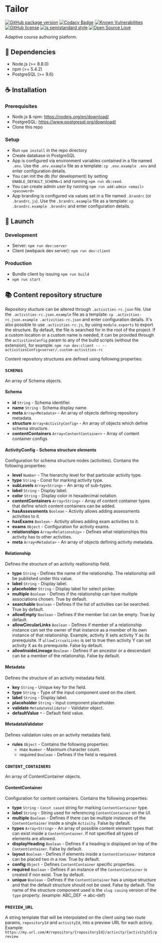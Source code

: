 # Tailor

[![GitHub package version](https://badgen.net/github/release/ExtensionEngine/tailor)](https://github.com/ExtensionEngine/tailor/releases)
[![Codacy Badge](https://api.codacy.com/project/badge/Grade/d6d198f9c56b4ca799b4624c5bb3e16c?branch=develop)](https://www.codacy.com/app/underscope/tailor?utm_source=github.com&amp;utm_medium=referral&amp;utm_content=ExtensionEngine/tailor&amp;utm_campaign=Badge_Grade)
[![Known Vulnerabilities](https://snyk.io/test/github/ExtensionEngine/tailor/develop/badge.svg)](https://snyk.io/test/github/ExtensionEngine/tailor)
[![GitHub license](https://badgen.net/github/license/ExtensionEngine/tailor)](https://github.com/ExtensionEngine/tailor/blob/develop/LICENSE)
[![js semistandard style](https://badgen.net/badge/code%20style/semistandard/pink)](https://github.com/Flet/semistandard)
[![Open Source Love](https://badgen.net/badge/Open%20Source/%E2%9D%A4/3eaf8e)](https://github.com/ellerbrock/open-source-badge/)

Adaptive course authoring platform.


## :blue_book: Dependencies
* Node.js (>= 8.8.0)
* npm (>= 5.4.2)
* PostgreSQL (>= 9.6)

## :coffee: Installation

### Prerequisites
* Node.js & npm: https://nodejs.org/en/download/
* PostgreSQL: https://www.postgresql.org/download/
* Clone this repo

### Setup
* Run `npm install` in the repo directory
* Create database in PostgreSQL
* App is configured via environment variables contained in a file named `.env`.
Use the `.env.example` file as a template: `cp .env.example .env` and enter
configuration details.
* You can init the db (for development) by setting `ENABLE_DEFAULT_SCHEMA=1`
and running `npm run db:seed`.
* You can create admin user by running `npm run add:admin <email> <password>`
* App branding is configured via values set in a file named `.brandrc` (or `.brandrc.js`).
Use the `.brandrc.example` file as a template: `cp .brandrc.example .brandrc` and enter configuration details.

## :rocket: Launch

### Development
* Server: `npm run dev:server`
* Client (webpack dev server): `npm run dev:client`

### Production
* Bundle client by issuing `npm run build`
* `npm run start`

## :books: Content repository structure
Repository stucture can be altered through `.activities-rc.json` file. Use the `.activities-rc.json.example` file as a template: `cp .activities-rc.json.example .activities-rc.json` and enter configuration details. It's also possible to use `.activities-rc.js`, by using `module.exports` to export the structure.
By default, the file is searched for in the root of the project. If a custom location or a custom name is needed, it can be provided through the `activitiesConfig` param to any of the build scripts (without the extension), for example:
`npm run dev:client -- --activitiesConfig=server/.custom-activities-rc`

Content repository structures are defined using following properties:

### `SCHEMAS`
An array of Schema objects.

#### Schema
* **id** `String` - Schema identifier.
* **name** `String` - Schema display name.
* **meta** `Array<Metadata>` - An array of objects defining repository metadata.
* **structure** `Array<ActivityConfig>` - An array of objects which define schema structure.
* **contentContainers** `Array<ContentContainer>` - Array of content container configs

#### ActivityConfig - Schema structure elements
Configuration for schema structure nodes (activities). Contains the following properties:
* **level** `Number` - The hierarchy level for that particular activity type.
* **type** `String` - Const for marking activity type.
* **subLevels** `Array<String>` - An array of sub-types.
* **label** `String` - Display label.
* **color** `String` - Display color in hexadecimal notation.
* **contentContainers** `Array<String>` - Array of content container types that define which content containers can be added.
* **hasAssessments** `Boolean` - Activity allows adding assessments activities to it.
* **hasExams** `Boolean` - Activity allows adding exam activities to it.
* **exams** `Object` - Configuration for activity exams.
* **relationships** `Array<Relationship>` - Defines what relationships this activity has to other activities.
* **meta** `Array<Metadata>` - An array of objects defining activity metadata.

#### Relationship
Defines the structure of an activity realtionship field.
* **type** `String` - Defines the name of the relationship. The relationship will be published under this value.
* **label** `String` - Display label.
* **placeholder** `String` - Display label for select picker.
* **multiple** `Boolean` - Defines if the relationship can have multiple associations chosen. True by default.
* **searchable** `Boolean` - Defines if the list of activities can be searched. True by default.
* **allowEmpty** `Boolean` - Defines if the member list can be empty. True by default.
* **allowCircularLinks** `Boolean` - Defines if member of a relationship instance can set the owner of that instance 
as a member of its own instance of that relationship. Example, activity X sets activity Y as its prerequisite. 
If `allowCircualLinks` is set to true then activity Y can set activity X as its prerequisite. False by default.
* **allowInsideLineage** `Boolean` - Defines if an ancestor or a descendant can be a member of the relationship.
False by default.

#### Metadata
Defines the structure of an activity metadata field.
* **key** `String` - Unique key for the field.
* **type** `String` - Type of the input component used on the client.
* **label** `String` - Display label.
* **placeholder** `String` - Input component placeholder.
* **validate** `MetadataValidator` - Validator object.
* **defaultValue** `*` - Default field value.

#### MetadataValidator
Defines validation rules on an activity metadata field.
* **rules** `Object` - Contains the following properties:
  * max `Number` - Maximum character count.
  * required `Boolean` - Defines if the field is required.

### `CONTENT_CONTAINERS`
An array of ContentContainer objects.

#### ContentContainer
Configuration for content containers. Contains the following properties:
* **type** `String` - `Const cased` string for marking `ContentContainer` type.
* **label** `String` - String used for referencing `ContentContainer` on the UI.
* **multiple** `Boolean` - Defines if there can be multiple instances of the `ContentContainer` inside a single `Activity`. False by default.
* **types** `Array<String>` - An array of possible content element types that can exist inside a `ContentContainer`. If not specified all types of elements are allowed.
* **displayHeading** `Boolean` - Defines if a heading is displayed on top of the `ContentContainer`. False by default.
* **layout** `Boolean` - Defines if elements inside a `ContentContainer` instance can be placed two in a row. True by default.
* **config** `Object` - Defines `ContentContainer` specific properties.
* **required** `Boolean` - Defines if an instance of the `ContentContainer` is created if non exist. True by default.
* **unique** `Boolean` - Defines if the `ContentContainer` has a unique structure and that the default structure should not be used. False by default.
The name of the structure component used is the `slug casing` version of the `type` property. (example: ABC_DEF -> abc-def)

### `PREVIEW_URL`
A string template that will be interpolated on the client using two route params, `repositoryId` and `activityId`, into a preview URL for each activiy. Example:
`https://my.url.com/#/repository/{repositoryId}/activity/{activityId}/preview`
